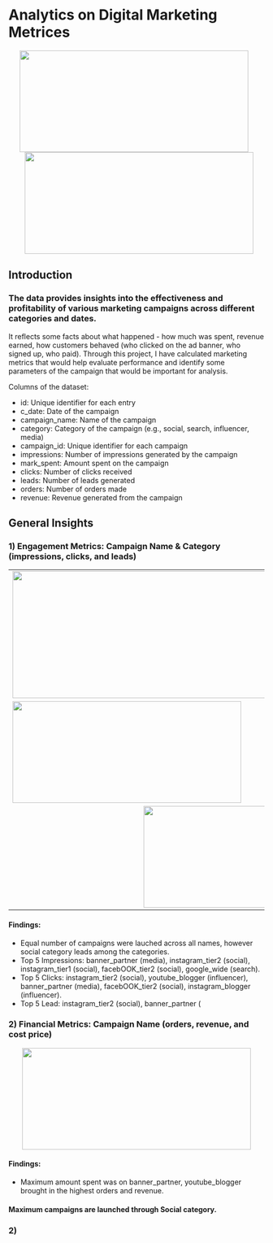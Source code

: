 # **Analytics on Digital Marketing Metrices**

<p align="center">
  <img src="https://github.com/user-attachments/assets/9cd27b33-8fd0-4292-8411-10d270ac2585" width="450" height="200" style="margin-right: 10px;">
  <img src="https://github.com/user-attachments/assets/d35b24ec-aec5-4f14-8c30-60c28a66191b" width="450" height="200" style="margin-left: 10px;">
</p>

## Introduction

### The data provides insights into the effectiveness and profitability of various marketing campaigns across different categories and dates. 
It reflects some facts about what happened - how much was spent, revenue earned, how customers behaved (who clicked on the ad banner, who signed up, who paid).
Through this project, I have calculated marketing metrics that would help evaluate performance and identify some parameters of the campaign that would be important for analysis.

Columns of the dataset:
- id: Unique identifier for each entry
- c_date: Date of the campaign
- campaign_name: Name of the campaign
- category: Category of the campaign (e.g., social, search, influencer, media)
- campaign_id: Unique identifier for each campaign
- impressions: Number of impressions generated by the campaign
- mark_spent: Amount spent on the campaign
- clicks: Number of clicks received
- leads: Number of leads generated
- orders: Number of orders made
- revenue: Revenue generated from the campaign

## **General Insights**

### 1) Engagement Metrics: Campaign Name & Category (impressions, clicks, and leads)

<table>
  <tr>
    <td><img src="https://github.com/user-attachments/assets/8f126885-7ff6-40a7-bc41-99c0edea19e4" width="500" height="250"></td>
    <td><img src="https://github.com/user-attachments/assets/4bff13b8-2ffa-4269-ab42-caf81af15098" width="300" height="150"></td>
  </tr>
  <tr>
    <td><img src="https://github.com/user-attachments/assets/6e34e1cd-8c6f-4cfa-917a-8627aa84b3c9" width="450" height="200"></td>
    <td><img src="https://github.com/user-attachments/assets/e8da8bb7-b19d-42a9-b256-d2b0f5451eaf" width="450" height="200"></td>
  </tr>
  <tr>
    <td colspan="2" align="center"><img src="https://github.com/user-attachments/assets/ae227cd2-5bde-4ec6-bb77-e3f650b2dab0" width="450" height="200"></td>
  </tr>
</table>
  
#### Findings:
- Equal number of campaigns were lauched across all names, however social category leads among the categories.
- Top 5 Impressions: banner_partner (media), instagram_tier2 (social), instagram_tier1 (social), facebOOK_tier2 (social), google_wide (search).
- Top 5 Clicks: instagram_tier2 (social), youtube_blogger (influencer), banner_partner (media), facebOOK_tier2 (social), instagram_blogger (influencer).
- Top 5 Lead: instagram_tier2 (social), banner_partner (

### 2) Financial Metrics: Campaign Name (orders, revenue, and cost price)

<p align="center">
  <img src="https://github.com/user-attachments/assets/84583c1c-4357-4e52-b542-cfaa0ca273a3" width="450" height="200" />
</p>

#### Findings:
- Maximum amount spent was on banner_partner, youtube_blogger brought in the highest orders and revenue.







#### Maximum campaigns are launched through Social category.

### 2) 








